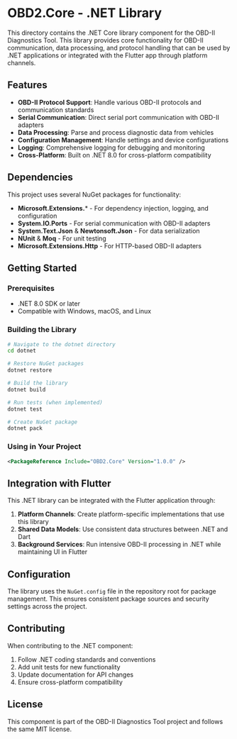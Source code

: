 # OBD2.Core - .NET Library

This directory contains the .NET Core library component for the OBD-II Diagnostics Tool. This library provides core functionality for OBD-II communication, data processing, and protocol handling that can be used by .NET applications or integrated with the Flutter app through platform channels.

## Features

- **OBD-II Protocol Support**: Handle various OBD-II protocols and communication standards
- **Serial Communication**: Direct serial port communication with OBD-II adapters
- **Data Processing**: Parse and process diagnostic data from vehicles
- **Configuration Management**: Handle settings and device configurations
- **Logging**: Comprehensive logging for debugging and monitoring
- **Cross-Platform**: Built on .NET 8.0 for cross-platform compatibility

## Dependencies

This project uses several NuGet packages for functionality:

- **Microsoft.Extensions.*** - For dependency injection, logging, and configuration
- **System.IO.Ports** - For serial communication with OBD-II adapters
- **System.Text.Json** & **Newtonsoft.Json** - For data serialization
- **NUnit** & **Moq** - For unit testing
- **Microsoft.Extensions.Http** - For HTTP-based OBD-II adapters

## Getting Started

### Prerequisites

- .NET 8.0 SDK or later
- Compatible with Windows, macOS, and Linux

### Building the Library

```bash
# Navigate to the dotnet directory
cd dotnet

# Restore NuGet packages
dotnet restore

# Build the library
dotnet build

# Run tests (when implemented)
dotnet test

# Create NuGet package
dotnet pack
```

### Using in Your Project

```xml
<PackageReference Include="OBD2.Core" Version="1.0.0" />
```

## Integration with Flutter

This .NET library can be integrated with the Flutter application through:

1. **Platform Channels**: Create platform-specific implementations that use this library
2. **Shared Data Models**: Use consistent data structures between .NET and Dart
3. **Background Services**: Run intensive OBD-II processing in .NET while maintaining UI in Flutter

## Configuration

The library uses the `NuGet.config` file in the repository root for package management. This ensures consistent package sources and security settings across the project.

## Contributing

When contributing to the .NET component:

1. Follow .NET coding standards and conventions
2. Add unit tests for new functionality
3. Update documentation for API changes
4. Ensure cross-platform compatibility

## License

This component is part of the OBD-II Diagnostics Tool project and follows the same MIT license.